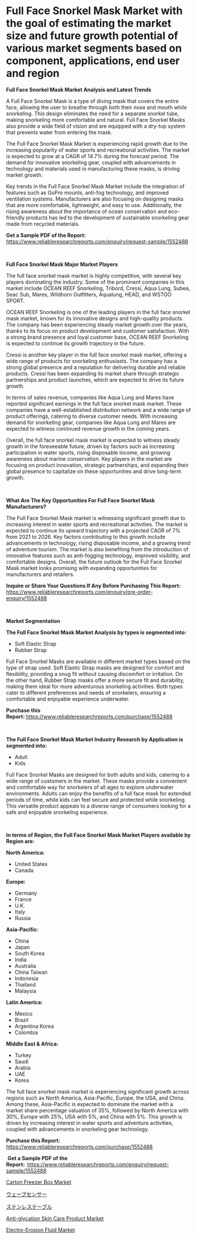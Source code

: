 <p><h1>Full Face Snorkel Mask Market with the goal of estimating the market size and future growth potential of various market segments based on component, applications, end user and region</h1></p><p><strong>Full Face Snorkel Mask Market Analysis and Latest Trends</strong></p>
<p><p>A Full Face Snorkel Mask is a type of diving mask that covers the entire face, allowing the user to breathe through both their nose and mouth while snorkeling. This design eliminates the need for a separate snorkel tube, making snorkeling more comfortable and natural. Full Face Snorkel Masks also provide a wide field of vision and are equipped with a dry-top system that prevents water from entering the mask.</p><p>The Full Face Snorkel Mask Market is experiencing rapid growth due to the increasing popularity of water sports and recreational activities. The market is expected to grow at a CAGR of 14.7% during the forecast period. The demand for innovative snorkeling gear, coupled with advancements in technology and materials used in manufacturing these masks, is driving market growth. </p><p>Key trends in the Full Face Snorkel Mask Market include the integration of features such as GoPro mounts, anti-fog technology, and improved ventilation systems. Manufacturers are also focusing on designing masks that are more comfortable, lightweight, and easy to use. Additionally, the rising awareness about the importance of ocean conservation and eco-friendly products has led to the development of sustainable snorkeling gear made from recycled materials.</p></p>
<p><strong>Get a Sample PDF of the Report:&nbsp;</strong> <a href="https://www.reliableresearchreports.com/enquiry/request-sample/1552488">https://www.reliableresearchreports.com/enquiry/request-sample/1552488</a></p>
<p>&nbsp;</p>
<p><strong>Full Face Snorkel Mask Major Market Players</strong></p>
<p><p>The full face snorkel mask market is highly competitive, with several key players dominating the industry. Some of the prominent companies in this market include OCEAN REEF Snorkeling, Tribord, Cressi, Aqua Lung, Subea, Seac Sub, Mares, Wildhorn Outfitters, Aqualung, HEAD, and WSTOO SPORT.</p><p>OCEAN REEF Snorkeling is one of the leading players in the full face snorkel mask market, known for its innovative designs and high-quality products. The company has been experiencing steady market growth over the years, thanks to its focus on product development and customer satisfaction. With a strong brand presence and loyal customer base, OCEAN REEF Snorkeling is expected to continue its growth trajectory in the future.</p><p>Cressi is another key player in the full face snorkel mask market, offering a wide range of products for snorkeling enthusiasts. The company has a strong global presence and a reputation for delivering durable and reliable products. Cressi has been expanding its market share through strategic partnerships and product launches, which are expected to drive its future growth.</p><p>In terms of sales revenue, companies like Aqua Lung and Mares have reported significant earnings in the full face snorkel mask market. These companies have a well-established distribution network and a wide range of product offerings, catering to diverse customer needs. With increasing demand for snorkeling gear, companies like Aqua Lung and Mares are expected to witness continued revenue growth in the coming years.</p><p>Overall, the full face snorkel mask market is expected to witness steady growth in the foreseeable future, driven by factors such as increasing participation in water sports, rising disposable income, and growing awareness about marine conservation. Key players in the market are focusing on product innovation, strategic partnerships, and expanding their global presence to capitalize on these opportunities and drive long-term growth.</p></p>
<p>&nbsp;</p>
<p><strong>What Are The Key Opportunities For Full Face Snorkel Mask Manufacturers?</strong></p>
<p><p>The Full Face Snorkel Mask market is witnessing significant growth due to increasing interest in water sports and recreational activities. The market is expected to continue its upward trajectory with a projected CAGR of 7% from 2021 to 2026. Key factors contributing to this growth include advancements in technology, rising disposable income, and a growing trend of adventure tourism. The market is also benefiting from the introduction of innovative features such as anti-fogging technology, improved visibility, and comfortable designs. Overall, the future outlook for the Full Face Snorkel Mask market looks promising with expanding opportunities for manufacturers and retailers.</p></p>
<p><strong>Inquire or Share Your Questions If Any Before Purchasing This Report:</strong> <a href="https://www.reliableresearchreports.com/enquiry/pre-order-enquiry/1552488">https://www.reliableresearchreports.com/enquiry/pre-order-enquiry/1552488</a></p>
<p>&nbsp;</p>
<p><strong>Market Segmentation</strong></p>
<p><strong>The Full Face Snorkel Mask Market Analysis by types is segmented into:</strong></p>
<p><ul><li>Soft Elastic Strap</li><li>Rubber Strap</li></ul></p>
<p><p>Full Face Snorkel Masks are available in different market types based on the type of strap used. Soft Elastic Strap masks are designed for comfort and flexibility, providing a snug fit without causing discomfort or irritation. On the other hand, Rubber Strap masks offer a more secure fit and durability, making them ideal for more adventurous snorkeling activities. Both types cater to different preferences and needs of snorkelers, ensuring a comfortable and enjoyable experience underwater.</p></p>
<p><strong>Purchase this Report:&nbsp;</strong><a href="https://www.reliableresearchreports.com/purchase/1552488">https://www.reliableresearchreports.com/purchase/1552488</a></p>
<p>&nbsp;</p>
<p><strong>The Full Face Snorkel Mask Market Industry Research by Application is segmented into:</strong></p>
<p><ul><li>Adult</li><li>Kids</li></ul></p>
<p><p>Full Face Snorkel Masks are designed for both adults and kids, catering to a wide range of customers in the market. These masks provide a convenient and comfortable way for snorkelers of all ages to explore underwater environments. Adults can enjoy the benefits of a full face mask for extended periods of time, while kids can feel secure and protected while snorkeling. This versatile product appeals to a diverse range of consumers looking for a safe and enjoyable snorkeling experience.</p></p>
<p>&nbsp;</p>
<p><strong>In terms of Region, the Full Face Snorkel Mask Market Players available by Region are:</strong></p>
<p>
    <p> <strong> North America: </strong>
        <ul>
            <li>United States</li>
            <li>Canada</li>
        </ul>
        </p> 
    <p> <strong> Europe: </strong>
        <ul>
            <li>Germany</li>
            <li>France</li>
            <li>U.K.</li>
            <li>Italy</li>
            <li>Russia</li>
        </ul>
        </p> 
    <p> <strong> Asia-Pacific: </strong>
        <ul>
            <li>China</li>
            <li>Japan</li>
            <li>South Korea</li>
            <li>India</li>
            <li>Australia</li>
            <li>China Taiwan</li>
            <li>Indonesia</li>
            <li>Thailand</li>
            <li>Malaysia</li>
        </ul>
        </p> 
    <p> <strong> Latin America: </strong>
        <ul>
            <li>Mexico</li>
            <li>Brazil</li>
            <li>Argentina Korea</li>
            <li>Colombia</li>
        </ul>
        </p> 
    <p> <strong> Middle East & Africa: </strong>
        <ul>
            <li>Turkey</li>
            <li>Saudi</li>
            <li>Arabia</li>
            <li>UAE</li>
            <li>Korea</li>
        </ul>
    </p>
    </p>
<p><p>The full face snorkel mask market is experiencing significant growth across regions such as North America, Asia-Pacific, Europe, the USA, and China. Among these, Asia-Pacific is expected to dominate the market with a market share percentage valuation of 35%, followed by North America with 30%, Europe with 25%, USA with 5%, and China with 5%. This growth is driven by increasing interest in water sports and adventure activities, coupled with advancements in snorkeling gear technology.</p></p>
<p><strong>Purchase this Report: </strong><a href="https://www.reliableresearchreports.com/purchase/1552488">https://www.reliableresearchreports.com/purchase/1552488</a></p>
<p>&nbsp;<strong>Get a Sample PDF of the Report:&nbsp;&nbsp;</strong><a href="https://www.reliableresearchreports.com/enquiry/request-sample/1552488">https://www.reliableresearchreports.com/enquiry/request-sample/1552488</a></p>
<p><strong></strong></p>
<p><p><a href="https://github.com/wusalecollins540tpqoz/Market-Research-Report-List-1/blob/main/carton-freezer-box-market.md">Carton Freezer Box Market</a></p><p><a href="https://github.com/joaejkdzgyljvo6/Market-Research-Report-List-1/blob/main/85279387098.md">ウェーブセンサー</a></p><p><a href="https://medium.com/@saigekulas/%E3%82%B9%E3%83%86%E3%83%B3%E3%83%AC%E3%82%B9%E8%A3%BD%E3%83%86%E3%83%BC%E3%83%96%E3%83%AB%E5%B8%82%E5%A0%B4-%E7%AB%B6%E4%BA%89%E5%88%86%E6%9E%90-%E5%B8%82%E5%A0%B4%E5%8B%95%E5%90%91-2031%E5%B9%B4%E3%81%BE%E3%81%A7%E3%81%AE%E4%BA%88%E6%B8%AC-8110eea0fbbe">ステンレステーブル</a></p><p><a href="https://github.com/pjcfca/Market-Research-Report-List-1/blob/main/anti-glycation-skin-care-product-market.md">Anti-glycation Skin Care Product Market</a></p><p><a href="https://issuu.com/reportprime-2/docs/electro-erosion-fluid-market-size-2030.pptx">Electro-Erosion Fluid Market</a></p></p>